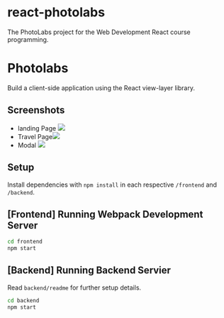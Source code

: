 # react-photolabs
The PhotoLabs project for the Web Development React course programming.

# Photolabs
Build a client-side application using the React view-layer library.

## Screenshots
- landing Page <img src="screenshot/PhotoLabs.png">
- Travel Page<img src="screenshot/PhotoLabs Travel.png">
- Modal <img src="screenshot/PhotoLabs Modal.png">


## Setup
Install dependencies with `npm install` in each respective `/frontend` and `/backend`.

## [Frontend] Running Webpack Development Server

```sh
cd frontend
npm start
```

## [Backend] Running Backend Servier

Read `backend/readme` for further setup details.

```sh
cd backend
npm start
```
